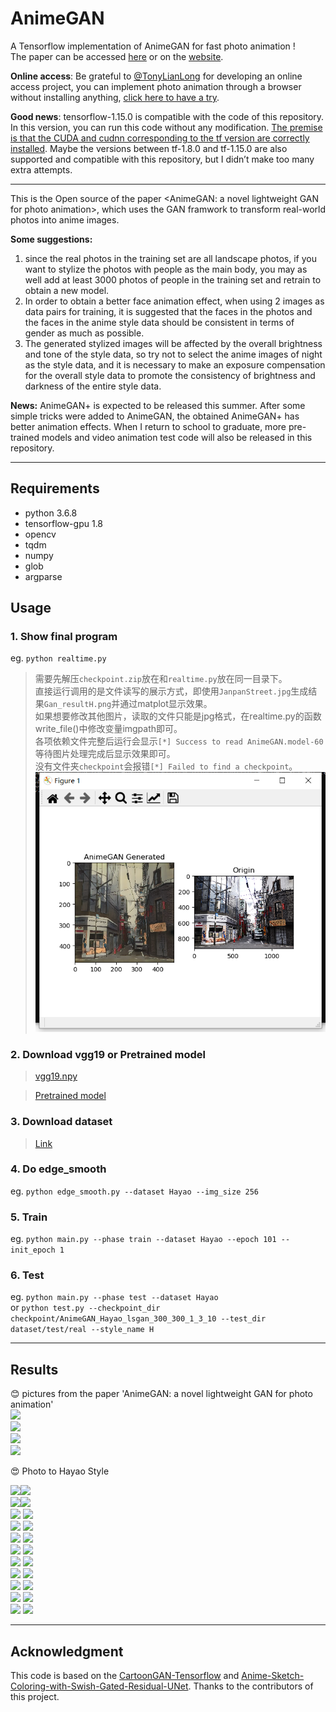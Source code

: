 # AnimeGAN
A Tensorflow implementation of AnimeGAN for fast photo animation  !  
The paper can be accessed [here](https://github.com/TachibanaYoshino/AnimeGAN/blob/master/doc/Chen2020_Chapter_AnimeGAN.pdf) or on the [website](https://link.springer.com/chapter/10.1007/978-981-15-5577-0_18).  
  
**Online access**:  Be grateful to [@TonyLianLong](https://github.com/TonyLianLong/AnimeGAN.js) for developing an online access project, you can implement photo animation through a browser without installing anything, [click here to have a try](https://animegan.js.org/).  
  
**Good news**:  tensorflow-1.15.0 is compatible with the code of this repository. In this version, you can run this code without any modification. [The premise is that the CUDA and cudnn corresponding to the tf version are correctly installed](https://tensorflow.google.cn/install/source#gpu). Maybe the versions between tf-1.8.0 and tf-1.15.0 are also supported and compatible with this repository, but I didn’t make too many extra attempts.  

  
-----  
This is the Open source of the paper <AnimeGAN: a novel lightweight GAN for photo animation>, which uses the GAN framwork to transform real-world photos into anime images.  
  
**Some suggestions:**   
1. since the real photos in the training set are all landscape photos, if you want to stylize the photos with people as the main body, you may as well add at least 3000 photos of people in the training set and retrain to obtain a new model.  
2. In order to obtain a better face animation effect, when using 2 images as data pairs for training, it is suggested that the faces in the photos and the faces in the anime style data should be consistent in terms of gender as much as possible.  
3. The generated stylized images will be affected by the overall brightness and tone of the style data, so try not to select the anime images of night as the style data, and it is necessary to make an exposure compensation for the overall style data to promote the consistency of brightness and darkness of the entire style data.  

**News:**  AnimeGAN+ is expected to be released this summer. After some simple tricks were added to AnimeGAN, the obtained AnimeGAN+ has better animation effects. When I return to school to graduate, more pre-trained models and video animation test code will also be released in this repository.  

___  

## Requirements  
- python 3.6.8  
- tensorflow-gpu 1.8  
- opencv  
- tqdm  
- numpy  
- glob  
- argparse  
  
## Usage 
### 1. Show final program
  eg. `python realtime.py`
  > 需要先解压`checkpoint.zip`放在和`realtime.py`放在同一目录下。  
  > 直接运行调用的是文件读写的展示方式，即使用`JanpanStreet.jpg`生成结果`Gan_resultH.png`并通过matplot显示效果。  
  > 如果想要修改其他图片，读取的文件只能是jpg格式，在realtime.py的函数write_file()中修改变量imgpath即可。  
  > 各项依赖文件完整后运行会显示`[*] Success to read AnimeGAN.model-60`等待图片处理完成后显示效果即可。  
  > 没有文件夹`checkpoint`会报错`[*] Failed to find a checkpoint`。  
  ![](ProgramRes.png)
  
### 2. Download vgg19 or Pretrained model  
> [vgg19.npy](https://github.com/TachibanaYoshino/AnimeGAN/releases/tag/vgg16%2F19.npy)  
  
> [Pretrained model](https://github.com/TachibanaYoshino/AnimeGAN/releases/tag/Haoyao-style_V1.0)  

### 3. Download dataset  
> [Link](https://github.com/TachibanaYoshino/AnimeGAN/releases/tag/dataset-1)  

### 4. Do edge_smooth  
  eg. `python edge_smooth.py --dataset Hayao --img_size 256`  
  
### 5. Train  
  eg. `python main.py --phase train --dataset Hayao --epoch 101 --init_epoch 1`  
  
### 6. Test  
  eg. `python main.py --phase test --dataset Hayao`  
  or `python test.py --checkpoint_dir checkpoint/AnimeGAN_Hayao_lsgan_300_300_1_3_10 --test_dir dataset/test/real --style_name H`  
  

 
  
____  
## Results  
:blush:  pictures from the paper 'AnimeGAN: a novel lightweight GAN for photo animation'  
![](https://github.com/TachibanaYoshino/AnimeGAN/blob/master/doc/sota.png)  
![](https://github.com/TachibanaYoshino/AnimeGAN/blob/master/doc/e2.png)  
![](https://github.com/TachibanaYoshino/AnimeGAN/blob/master/doc/e3.png)  
![](https://github.com/TachibanaYoshino/AnimeGAN/blob/master/doc/e4.png)  
  
:heart_eyes:  Photo  to  Hayao  Style  
  
![](https://github.com/TachibanaYoshino/AnimeGAN/blob/master/result/Hayao/photo/1%20(37).jpg)![](https://github.com/TachibanaYoshino/AnimeGAN/blob/master/result/Hayao/photo_result/1%20(37).jpg)  
![](https://github.com/TachibanaYoshino/AnimeGAN/blob/master/result/Hayao/photo/1%20(1).jpg)![](https://github.com/TachibanaYoshino/AnimeGAN/blob/master/result/Hayao/photo_result/1%20(1).jpg)  
![](https://github.com/TachibanaYoshino/AnimeGAN/blob/master/result/Hayao/photo/1%20(20).jpg) ![](https://github.com/TachibanaYoshino/AnimeGAN/blob/master/result/Hayao/photo_result/1%20(20).jpg)  
![](https://github.com/TachibanaYoshino/AnimeGAN/blob/master/result/Hayao/photo/1%20(21).jpg) ![](https://github.com/TachibanaYoshino/AnimeGAN/blob/master/result/Hayao/photo_result/1%20(21).jpg)  
![](https://github.com/TachibanaYoshino/AnimeGAN/blob/master/result/Hayao/photo/1%20(22).jpg) ![](https://github.com/TachibanaYoshino/AnimeGAN/blob/master/result/Hayao/photo_result/1%20(22).jpg)  
![](https://github.com/TachibanaYoshino/AnimeGAN/blob/master/result/Hayao/photo/1%20(23).jpg) ![](https://github.com/TachibanaYoshino/AnimeGAN/blob/master/result/Hayao/photo_result/1%20(23).jpg)  
![](https://github.com/TachibanaYoshino/AnimeGAN/blob/master/result/Hayao/photo/1%20(24).jpg) ![](https://github.com/TachibanaYoshino/AnimeGAN/blob/master/result/Hayao/photo_result/1%20(24).jpg)  
![](https://github.com/TachibanaYoshino/AnimeGAN/blob/master/result/Hayao/photo/1%20(46).jpg) ![](https://github.com/TachibanaYoshino/AnimeGAN/blob/master/result/Hayao/photo_result/1%20(46).jpg)  
![](https://github.com/TachibanaYoshino/AnimeGAN/blob/master/result/Hayao/photo/1%20(30).jpg) ![](https://github.com/TachibanaYoshino/AnimeGAN/blob/master/result/Hayao/photo_result/1%20(30).jpg)  
![](https://github.com/TachibanaYoshino/AnimeGAN/blob/master/result/Hayao/photo/1%20(28).jpg) ![](https://github.com/TachibanaYoshino/AnimeGAN/blob/master/result/Hayao/photo_result/1%20(28).jpg)  
![](https://github.com/TachibanaYoshino/AnimeGAN/blob/master/result/Hayao/photo/1%20(38).jpg) ![](https://github.com/TachibanaYoshino/AnimeGAN/blob/master/result/Hayao/photo_result/1%20(38).jpg)  
____  
## Acknowledgment  
This code is based on the [CartoonGAN-Tensorflow](https://github.com/taki0112/CartoonGAN-Tensorflow/blob/master/CartoonGAN.py) and [Anime-Sketch-Coloring-with-Swish-Gated-Residual-UNet](https://github.com/pradeeplam/Anime-Sketch-Coloring-with-Swish-Gated-Residual-UNet). Thanks to the contributors of this project.  


